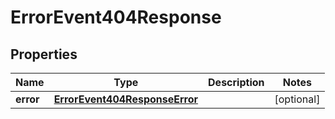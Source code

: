 

# ErrorEvent404Response


## Properties

| Name | Type | Description | Notes |
|------------ | ------------- | ------------- | -------------|
|**error** | [**ErrorEvent404ResponseError**](ErrorEvent404ResponseError.md) |  |  [optional] |



